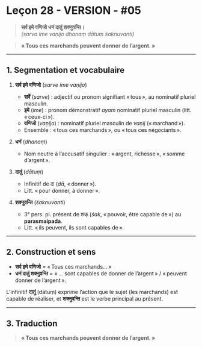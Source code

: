# Leçon 28 - VERSION - #05 
> **सर्व इमे वणिजो धनं दातुं शक्नुवन्ति।**  
> *(sarva ime vaṇijo dhanaṃ dātuṃ śaknuvanti)*


> **« Tous ces marchands peuvent donner de l’argent. »**
---

## 1. Segmentation et vocabulaire

1. **सर्व इमे वणिजो** (*sarve ime vaṇijo*)  
   - **सर्वे** (*sarve*) : adjectif ou pronom signifiant « tous », au nominatif pluriel masculin.  
   - **इमे** (*ime*) : pronom démonstratif *ayam*  nominatif pluriel masculin (litt. « ceux-ci »).  
   - **वणिजो** (*vaṇijo*) : nominatif pluriel masculin de *vaṇij* (« marchand »).  
   - Ensemble : « tous ces marchands », ou « tous ces négociants ».

2. **धनं** (*dhanaṃ*)  
   - Nom neutre à l’accusatif singulier : « argent, richesse », « somme d’argent ».  

3. **दातुं** (*dātuṃ*)  
   - Infinitif de दा (*dā*, « donner »).  
   - Litt. « pour donner, à donner ».  

4. **शक्नुवन्ति** (*śaknuvanti*)  
   - 3ᵉ pers. pl. présent de शक् (*śak*, « pouvoir, être capable de ») au **parasmaipada**.  
   - Litt. « ils peuvent, ils sont capables de ».  

---

## 2. Construction et sens

- **सर्व इमे वणिजो** = « Tous ces marchands… »
- **धनं दातुं शक्नुवन्ति** = « … sont capables de donner de l’argent » / « peuvent donner de l’argent ».

L’infinitif **दातुं** (dātuṃ) exprime l’action que le sujet (les marchands) est capable de réaliser, et **शक्नुवन्ति** est le verbe principal au présent.

---

## 3. Traduction 

> **« Tous ces marchands peuvent donner de l’argent. »**